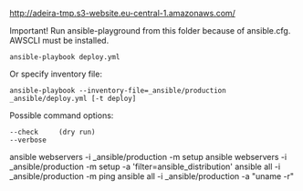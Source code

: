 http://adeira-tmp.s3-website.eu-central-1.amazonaws.com/



Important! Run ansible-playground from this folder because of ansible.cfg.
AWSCLI must be installed.

	ansible-playbook deploy.yml

Or specify inventory file:

	ansible-playbook --inventory-file=_ansible/production _ansible/deploy.yml [-t deploy]

Possible command options:

	--check     (dry run)
	--verbose



ansible webservers -i _ansible/production -m setup
ansible webservers -i _ansible/production -m setup -a 'filter=ansible_distribution'
ansible all -i _ansible/production -m ping
ansible all -i _ansible/production -a "uname -r"
